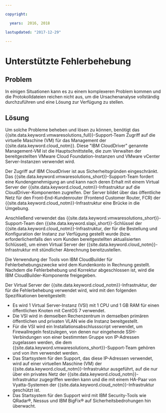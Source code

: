 ```yaml
---

copyright:

  years:  2016, 2018

lastupdated: "2017-12-29"

---
```


# Unterstützte Fehlerbehebung

## Problem

In einigen Situationen kann es zu einem komplexeren Problem kommen und die Protokolldateien reichen nicht aus, um die Ursachenanalyse vollständig durchzuführen und eine Lösung zur Verfügung zu stellen.

## Lösung

Um solche Probleme beheben und lösen zu können, benötigt das {{site.data.keyword.vmwaresolutions_full}}-Support-Team Zugriff auf die virtuelle Maschine (VM) für das Management der {{site.data.keyword.cloud_notm}}. Diese "IBM CloudDriver" genannte Management-VM ist die Hauptschnittstelle, die zum Verwalten der bereitgestellten VMware Cloud Foundation-Instanzen und VMware vCenter Server-Instanzen verwendet wird.

Der Zugriff auf IBM CloudDriver ist aus Sicherheitsgründen eingeschränkt. Das {{site.data.keyword.vmwaresolutions_short}}-Support-Team fordert eine Kundengenehmigung an und kann nach deren Erhalt mit einem Virtual Server der {{site.data.keyword.cloud_notm}}-Infrastruktur auf die CloudDriver-Komponenten zugreifen. Der Server bildet über das öffentliche Netz für den Front-End-Kundenrouter (Frontend Customer Router, FCR) der {{site.data.keyword.cloud_notm}}-Infrastruktur eine Brücke in die Umgebung.

Anschließend verwendet das {{site.data.keyword.vmwaresolutions_short}}-Support-Team den {{site.data.keyword.slapi_short}}-Schlüssel der {{site.data.keyword.cloud_notm}}-Infrastruktur, der für die Bestellung und Konfiguration der Instanz zur Verfügung gestellt wurde (bzw. erforderlichenfalls den vom Kunden bereitgestellten aktualisierten Schlüssel), um einen Virtual Server der {{site.data.keyword.cloud_notm}}-Infrastruktur mit stündlicher Abrechnung bereitzustellen.

Die Verwendung der Tools von IBM CloudBuilder für Fehlerbehebungszwecke wird dem Kundenkonto in Rechnung gestellt. Nachdem die Fehlerbehebung und Korrektur abgeschlossen ist, wird die IBM CloudBuilder-Komponente freigegeben.

Der Virtual Server der {{site.data.keyword.cloud_notm}}-Infrastruktur, der für die Fehlerbehebung verwendet wird, wird mit den folgenden Spezifikationen bereitgestellt:

* Es wird 1 Virtual Server-Instanz (VSI) mit 1 CPU und 1 GB RAM für einen öffentlichen Knoten mit CentOS 7 verwendet.
* Die VSI wird in demselben Rechenzentrum in demselben primären öffentlichen und privaten VLAN wie die Instanz bereitgestellt.
* Für die VSI wird ein Installationsabschlussscript verwendet, um Firewallregeln festzulegen, von denen nur eingehende SSH-Verbindungen von einer bestimmten Gruppe von IP-Adressen zugelassen werden, die dem {{site.data.keyword.vmwaresolutions_short}}-Support-Team gehören und von ihm verwendet werden.
* Das Startsystem für den Support, das diese IP-Adressen verwendet, wird auf einer virtuellen Maschine (VM) der {{site.data.keyword.cloud_notm}}-Infrastruktur ausgeführt, auf die nur über ein privates Netz der {{site.data.keyword.cloud_notm}}-Infrastruktur zugegriffen werden kann und die mit einem HA-Paar von Vyatta-Systemen der {{site.data.keyword.cloud_notm}}-Infrastruktur geschützt ist.
* Das Startsystem für den Support wird mit IBM Security-Tools wie QRadar®, Nessus und IBM BigFix® auf Sicherheitsbedrohungen hin überwacht.
